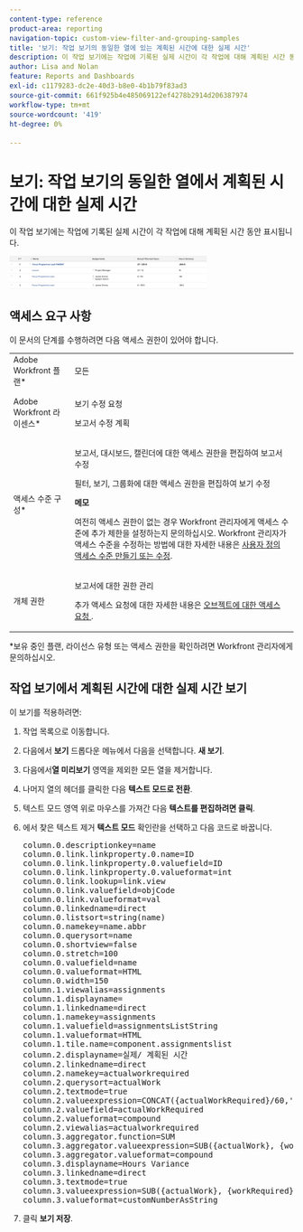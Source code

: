 ```yaml
---
content-type: reference
product-area: reporting
navigation-topic: custom-view-filter-and-grouping-samples
title: '보기: 작업 보기의 동일한 열에 있는 계획된 시간에 대한 실제 시간'
description: 이 작업 보기에는 작업에 기록된 실제 시간이 각 작업에 대해 계획된 시간 동안 표시됩니다.
author: Lisa and Nolan
feature: Reports and Dashboards
exl-id: c1179283-dc2e-40d3-b8e0-4b1b79f83ad3
source-git-commit: 661f925b4e485069122ef4278b2914d206387974
workflow-type: tm+mt
source-wordcount: '419'
ht-degree: 0%

---
```


# 보기: 작업 보기의 동일한 열에서 계획된 시간에 대한 실제 시간

이 작업 보기에는 작업에 기록된 실제 시간이 각 작업에 대해 계획된 시간 동안 표시됩니다.

![actual_vs_planned_in_task_report.png](assets/actual-vs-planned-in-task-report-350x58.png)

## 액세스 요구 사항

이 문서의 단계를 수행하려면 다음 액세스 권한이 있어야 합니다.

<table style="table-layout:auto"> 
 <col> 
 <col> 
 <tbody> 
  <tr> 
   <td role="rowheader">Adobe Workfront 플랜*</td> 
   <td> <p>모든</p> </td> 
  </tr> 
  <tr> 
   <td role="rowheader">Adobe Workfront 라이센스*</td> 
   <td> <p>보기 수정 요청 </p>
   <p>보고서 수정 계획</p> </td> 
  </tr> 
  <tr> 
   <td role="rowheader">액세스 수준 구성*</td> 
   <td> <p>보고서, 대시보드, 캘린더에 대한 액세스 권한을 편집하여 보고서 수정</p> <p>필터, 보기, 그룹화에 대한 액세스 권한을 편집하여 보기 수정</p> <p><b>메모</b>

여전히 액세스 권한이 없는 경우 Workfront 관리자에게 액세스 수준에 추가 제한을 설정하는지 문의하십시오. Workfront 관리자가 액세스 수준을 수정하는 방법에 대한 자세한 내용은 <a href="../../../administration-and-setup/add-users/configure-and-grant-access/create-modify-access-levels.md" class="MCXref xref">사용자 정의 액세스 수준 만들기 또는 수정</a>.</p> </td>
</tr>  
  <tr> 
   <td role="rowheader">개체 권한</td> 
   <td> <p>보고서에 대한 권한 관리</p> <p>추가 액세스 요청에 대한 자세한 내용은 <a href="../../../workfront-basics/grant-and-request-access-to-objects/request-access.md" class="MCXref xref">오브젝트에 대한 액세스 요청 </a>.</p> </td> 
  </tr> 
 </tbody> 
</table>

&#42;보유 중인 플랜, 라이선스 유형 또는 액세스 권한을 확인하려면 Workfront 관리자에게 문의하십시오.

## 작업 보기에서 계획된 시간에 대한 실제 시간 보기

이 보기를 적용하려면:

1. 작업 목록으로 이동합니다.
1. 다음에서 **보기** 드롭다운 메뉴에서 다음을 선택합니다. **새 보기**.

1. 다음에서&#x200B;**열 미리보기** 영역을 제외한 모든 열을 제거합니다.
1. 나머지 열의 헤더를 클릭한 다음 **텍스트 모드로 전환**.
1. 텍스트 모드 영역 위로 마우스를 가져간 다음 **텍스트를 편집하려면 클릭**.
1. 에서 찾은 텍스트 제거 **텍스트 모드** 확인란을 선택하고 다음 코드로 바꿉니다.
   <pre>column.0.descriptionkey=name<br>column.0.link.linkproperty.0.name=ID<br>column.0.link.linkproperty.0.valuefield=ID<br>column.0.link.linkproperty.0.valueformat=int<br>column.0.link.lookup=link.view<br>column.0.link.valuefield=objCode<br>column.0.link.valueformat=val<br>column.0.linkedname=direct<br>column.0.listsort=string(name)<br>column.0.namekey=name.abbr<br>column.0.querysort=name<br>column.0.shortview=false<br>column.0.stretch=100<br>column.0.valuefield=name<br>column.0.valueformat=HTML<br>column.0.width=150<br>column.1.viewalias=assignments<br>column.1.displayname=<br>column.1.linkedname=direct<br>column.1.namekey=assignments<br>column.1.valuefield=assignmentsListString<br>column.1.valueformat=HTML<br>column.1.tile.name=component.assignmentslist<br>column.2.displayname=실제/ 계획된 시간<br>column.2.linkedname=direct<br>column.2.namekey=actualworkrequired<br>column.2.querysort=actualWork<br>column.2.textmode=true<br>column.2.valueexpression=CONCAT({actualWorkRequired}/60,' / ',{workRequired}/60)<br>column.2.valuefield=actualWorkRequired<br>column.2.valueformat=compound<br>column.2.viewalias=actualworkrequired<br>column.3.aggregator.function=SUM<br>column.3.aggregator.valueexpression=SUB({actualWork}, {workRequired})<br>column.3.aggregator.valueformat=compound<br>column.3.displayname=Hours Variance<br>column.3.linkedname=direct<br>column.3.textmode=true<br>column.3.valueexpression=SUB({actualWork}, {workRequired})/60<br>column.3.valueformat=customNumberAsString</pre>

1. 클릭 **보기 저장**.
